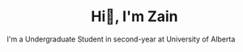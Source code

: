 <h1 align="center">Hi👋, I'm Zain</h1>

I'm a Undergraduate Student in second-year at University of Alberta

